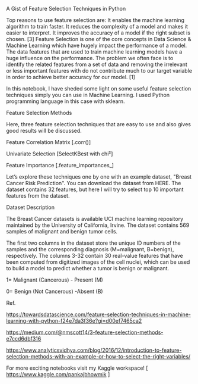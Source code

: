 A Gist of Feature Selection Techniques in Python

Top reasons to use feature selection are: It enables the machine learning algorithm to train faster. It reduces the complexity of a model and makes it easier to interpret. It improves the accuracy of a model if the right subset is chosen. [3] Feature Selection is one of the core concepts in Data Science & Machine Learning which have hugely impact the performance of a model. The data features that are used to train machine learning models have a huge influence on the performance. The problem we often face is to identify the related features from a set of data and removing the irrelevant or less important features with do not contribute much to our target variable in order to achieve better accuracy for our model. [1]

In this notebook, I have sheded some light on some useful feature selection techniques simply you can use in Machine Learning. I used Python programming language in this case with sklearn.

Feature Selection Methods

Here, three feature selection techniques that are easy to use and also gives good results will be discussed.

Feature Correlation Matrix [.corr()]

Univariate Selection [SelectKBest with chi²]

Feature Importance [.feature_importances_]

Let’s explore these techniques one by one with an example dataset, "Breast Cancer Risk Prediction". You can download the dataset from HERE. The dataset contains 32 features, but here I will try to select top 10 important features from the dataset.


Dataset Description

The Breast Cancer datasets is available UCI machine learning repository maintained by the University of California, Irvine. The dataset contains 569 samples of malignant and benign tumor cells.

The first two columns in the dataset store the unique ID numbers of the samples and the corresponding diagnosis (M=malignant, B=benign), respectively. The columns 3-32 contain 30 real-value features that have been computed from digitized images of the cell nuclei, which can be used to build a model to predict whether a tumor is benign or malignant.

1= Malignant (Cancerous) - Present (M)

0= Benign (Not Cancerous) -Absent (B)

Ref.

https://towardsdatascience.com/feature-selection-techniques-in-machine-learning-with-python-f24e7da3f36e?gi=d00ef7465ca2

https://medium.com/@nmscott14/3-feature-selection-methods-e7ccd6dbf316

https://www.analyticsvidhya.com/blog/2016/12/introduction-to-feature-selection-methods-with-an-example-or-how-to-select-the-right-variables/

For more exciting notebooks visit my Kaggle workspace! [ https://www.kaggle.com/pankajbhowmik ]
